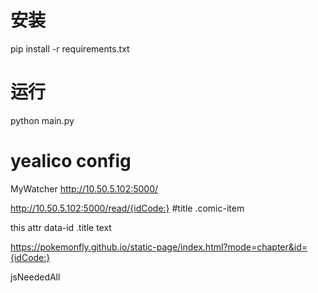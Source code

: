# 安装

pip install -r requirements.txt

# 运行

python main.py


# yealico config

MyWatcher
http://10.50.5.102:5000/

http://10.50.5.102:5000/read/{idCode:}
#title
.comic-item

this
attr
data-id
.title
text

https://pokemonfly.github.io/static-page/index.html?mode=chapter&id={idCode:}

jsNeededAll